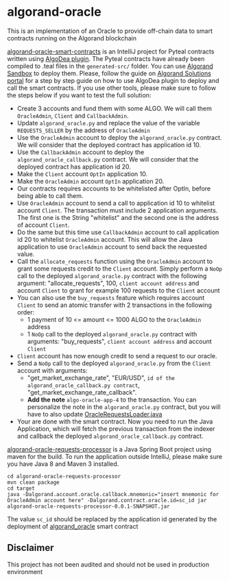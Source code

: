 # algorand-oracle
This is an implementation of an Oracle to provide off-chain data to smart contracts running on the Algorand blockchain

[algorand-oracle-smart-contracts](./algorand-oracle-smart-contracts) is an IntelliJ project for Pyteal contracts written using [AlgoDea plugin](https://plugins.jetbrains.com/plugin/15300-algodea-algorand-integration).
The Pyteal contracts have already been compiled to .teal files in the `generated-src/` folder. You can use [Algorand Sandbox](https://github.com/algorand/sandbox) to deploy them. Please, follow the guide on [Algorand Solutions portal](https://developer.algorand.org/solutions/oracle-for-algorand-smart-sontracts#deployment-with-intellij-algodea-plugin) for a step by step guide on how to use AlgoDea plugin to deploy and call the smart contracts.
If you use other tools, please make sure to follow the steps below if you want to test the full solution:

* Create 3 accounts and fund them with some ALGO. We will call them `OracleAdmin`, `Client` and `CallbackAdmin`.
* Update `algorand_oracle.py` and replace the value of the variable `REQUESTS_SELLER` by the address of `OracleAdmin`
* Use the `OracleAdmin` account to deploy the  `algorand_oracle.py` contract. We will consider that the deployed contract has application id 10.
* Use the `CallbackAdmin` account to deploy the  `algorand_oracle_callback.py` contract. We will consider that the deployed contract has application id 20.
* Make the `Client` account `OptIn` application 10.
* Make the `OracleAdmin` account `OptIn` application 20.
* Our contracts requires accounts to be whitelisted after OptIn, before being able to call them.
* Use `OracleAdmin` account to send a call to application id 10 to whitelist account `Client`. The transaction must include 2 application arguments. The first one is the String "whitelist" and the second one is the address of account `Client`.
* Do the same but this time use `CallbackAdmin` account to call application id 20 to whitelist `OracleAdmin` account. This will allow the Java application to use `OracleAdmin` account to send back the requested value.
* Call the `allocate_requests` function using the `OracleAdmin` account to grant some requests credit to the `Client` account. Simply perform a `NoOp` call to the deployed `algorand_oracle.py` contract with the following argument: "allocate_requests", 100, `client account address` and account `Client` to grant for example 100 requests to the `Client` account
* You can also use the `buy_requests` feature which requires account `Client` to send an atomic transfer with 2 transactions in the following order:
  * 1 payment of 10 <= amount <= 1000 ALGO to the `OracleAdmin` address
  * 1 `NoOp` call to the deployed `algorand_oracle.py` contract with arguments: "buy_requests", `client account address` and account `Client`
* `Client` account has now enough credit to send a request to our oracle.
* Send a `NoOp` call to the deployed `algorand_oracle.py` from the `Client` account with arguments: 
  * "get_market_exchange_rate", "EUR/USD", `id of the algorand_oracle_callback.py contract`, "get_market_exchange_rate_callback". 
  * **Add the note** `algo-oracle-app-4` to the transaction. You can personalize the note in the `algorand_oracle.py` contract, but you will have to also update [OracleRequestsLoader.java](./algorand-oracle-requests-processor/src/main/java/com/example/algorand/oracle/requestsprocessor/application/OracleRequestsLoader.java)
* Your are done with the smart contract. Now you need to run the Java Application, which will fetch the previous transaction from the indexer and callback the deployed `algorand_oracle_callback.py` contract.


[algorand-oracle-requests-processor](./algorand-oracle-requests-processor) is a Java Spring Boot project using maven for the build.
To run the application outside IntelliJ, please make sure you have Java 8 and Maven 3 installed.

```
cd algorand-oracle-requests-processor
mvn clean package
cd target
java -Dalgorand.account.oracle.callback.mnemonic="insert mnemonic for OracleAdmin account here" -Dalgorand.contract.oracle.id=sc_id jar algorand-oracle-requests-processor-0.0.1-SNAPSHOT.jar
```
The value `sc_id` should be replaced by the application id generated by the deployment of [algorand_oracle](./algorand-oracle-smart-contracts/src/algorand-oracle.py) smart contract
## Disclaimer
This project has not been audited and should not be used in production environment
